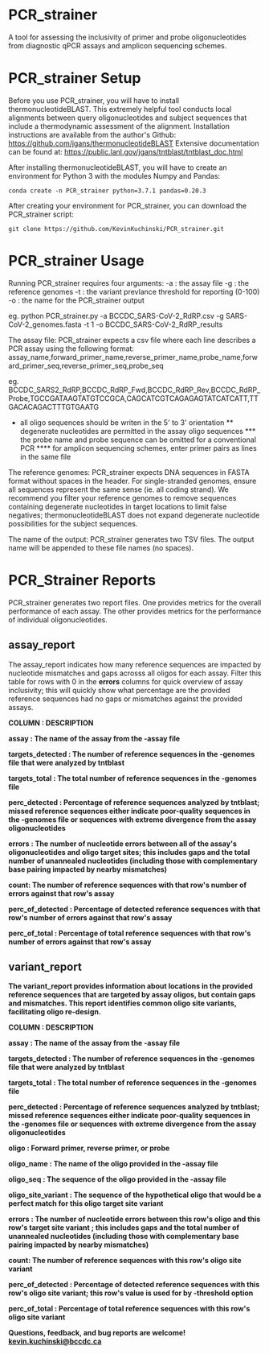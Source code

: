 # PCR_strainer
A tool for assessing the inclusivity of primer and probe oligonucleotides from diagnostic qPCR assays and amplicon sequencing schemes.

# PCR_strainer Setup
Before you use PCR_strainer, you will have to install thermonucleotideBLAST. This extremely helpful tool conducts local alignments between query oligonucleotides and subject sequences that include a thermodynamic assessment of the alignment. Installation instructions are available from the author's Github:
https://github.com/jgans/thermonucleotideBLAST
Extensive documentation can be found at:
https://public.lanl.gov/jgans/tntblast/tntblast_doc.html

After installing thermonucleotideBLAST, you will have to create an environment for Python 3 with the modules Numpy and Pandas:
```
conda create -n PCR_strainer python=3.7.1 pandas=0.20.3
```
After creating your environment for PCR_strainer, you can download the PCR_strainer script:
```
git clone https://github.com/KevinKuchinski/PCR_strainer.git
```

# PCR_strainer Usage
Running PCR_strainer requires four arguments:
  -a : the assay file
  -g : the reference genomes
  -t : the variant prevlance threshold for reporting (0-100)
  -o : the name for the PCR_strainer output
  
  eg. python PCR_strainer.py -a BCCDC_SARS-CoV-2_RdRP.csv -g SARS-CoV-2_genomes.fasta -t 1 -o BCCDC_SARS-CoV-2_RdRP_results

The assay file: PCR_strainer expects a csv file where each line describes a PCR assay using the following format:
  assay_name,forward_primer_name,reverse_primer_name,probe_name,forward_primer_seq,reverse_primer_seq,probe_seq
  
  eg. BCCDC_SARS2_RdRP,BCCDC_RdRP_Fwd,BCCDC_RdRP_Rev,BCCDC_RdRP_Probe,TGCCGATAAGTATGTCCGCA,CAGCATCGTCAGAGAGTATCATCATT,TTGACACAGACTTTGTGAATG
  * all oligo sequences should be writen in the 5' to 3' orientation
  ** degenerate nucleotides are permitted in the assay oligo sequences
  *** the probe name and probe sequence can be omitted for a conventional PCR
  **** for amplicon sequencing schemes, enter primer pairs as lines in the same file
 
The reference genomes: PCR_strainer expects DNA sequences in FASTA format without spaces in the header. For single-stranded genomes, ensure all sequences represent the same sense (ie. all coding strand). We recommend you filter your reference genomes to remove sequences containing degenerate nucleotides in target locations to limit false negatives; thermonucleotideBLAST does not expand degenerate nucleotide possibilities for the subject sequences.

The name of the output: PCR_strainer generates two TSV files. The output name will be appended to these file names (no spaces).

# PCR_Strainer Reports
PCR_strainer generates two report files. One provides metrics for the overall performance of each assay. The other provides metrics for the performance of individual oligonucleotides.

## assay_report
The assay_report indicates how many reference sequences are impacted by nucleotide mismatches and gaps acrosss all oligos for each assay. Filter this table for rows with 0 in the <b>errors</b> columns for quick overview of assay inclusivity; this will quickly show what percentage are the provided reference sequences had no gaps or mismatches against the provided assays.

<b>COLUMN : DESCRIPTION<b/>

  <b>assay</b> : The name of the assay from the -assay file
  
  <b>targets_detected</b> : The number of reference sequences in the -genomes file that were analyzed by tntblast
  
  <b>targets_total</b> : The total number of reference sequences in the -genomes file
  
  <b>perc_detected</b> : Percentage of reference sequences analyzed by tntblast; missed reference sequences either indicate poor-quality sequences in the -genomes file or sequences with extreme divergence from the assay oligonucleotides
  
  <b>errors</b> : The number of nucleotide errors between all of the assay's oligonucleotides and oligo target sites; this includes gaps and the total number of unannealed nucleotides (including those with complementary base pairing impacted by nearby mismatches)
  
  <b>count</b>: The number of reference sequences with that row's number of errors against that row's assay
  
  <b>perc_of_detected</b> : Percentage of detected reference sequences with that row's number of errors against that row's assay
  
  <b>perc_of_total</b> : Percentage of total reference sequences with that row's number of errors against that row's assay

## variant_report
The variant_report provides information about locations in the provided reference sequences that are targeted by assay oligos, but contain gaps and mismatches. This report identifies common oligo site variants, facilitating oligo re-design.

<b>COLUMN : DESCRIPTION</b>

  <b>assay</b> : The name of the assay from the -assay file
  
  <b>targets_detected</b> : The number of reference sequences in the -genomes file that were analyzed by tntblast
  
  <b>targets_total</b> : The total number of reference sequences in the -genomes file
  
  <b>perc_detected</b> : Percentage of reference sequences analyzed by tntblast; missed reference sequences either indicate poor-quality sequences in the -genomes file or sequences with extreme divergence from the assay oligonucleotides
  
  <b>oligo</b> : Forward primer, reverse primer, or probe
  
  <b>oligo_name</b> : The name of the oligo provided in the -assay file
  
  <b>oligo_seq</b> : The sequence of the oligo provided in the -assay file
  
  <b>oligo_site_variant</b> : The sequence of the hypothetical oligo that would be a perfect match for this oligo target site variant
  
  <b>errors</b> : The number of nucleotide errors between this row's oligo and this row's target site variant ; this includes gaps and the total number of unannealed nucleotides (including those with complementary base pairing impacted by nearby mismatches)
  
  <b>count</b>: The number of reference sequences with this row's oligo site variant
  
  <b>perc_of_detected</b> : Percentage of detected reference sequences with this row's oligo site variant; this row's value is used for by -threshold option
  
  <b>perc_of_total</b> : Percentage of total reference sequences with this row's oligo site variant

Questions, feedback, and bug reports are welcome! kevin.kuchinski@bccdc.ca
